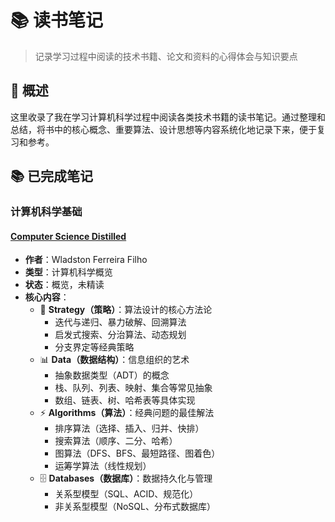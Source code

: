 # 📚 读书笔记

> 记录学习过程中阅读的技术书籍、论文和资料的心得体会与知识要点

## 📖 概述

这里收录了我在学习计算机科学过程中阅读各类技术书籍的读书笔记。通过整理和总结，将书中的核心概念、重要算法、设计思想等内容系统化地记录下来，便于复习和参考。


## 📚 已完成笔记

### 计算机科学基础

#### [Computer Science Distilled](ComputerScienceDistilled.md)
- **作者**：Wladston Ferreira Filho
- **类型**：计算机科学概览
- **状态**：概览，未精读
- **核心内容**：
  - 🎯 **Strategy（策略）**：算法设计的核心方法论
    - 迭代与递归、暴力破解、回溯算法
    - 启发式搜索、分治算法、动态规划
    - 分支界定等经典策略
  - 📊 **Data（数据结构）**：信息组织的艺术
    - 抽象数据类型（ADT）的概念
    - 栈、队列、列表、映射、集合等常见抽象
    - 数组、链表、树、哈希表等具体实现
  - ⚡ **Algorithms（算法）**：经典问题的最佳解法
    - 排序算法（选择、插入、归并、快排）
    - 搜索算法（顺序、二分、哈希）
    - 图算法（DFS、BFS、最短路径、图着色）
    - 运筹学算法（线性规划）
  - 🗄️ **Databases（数据库）**：数据持久化与管理
    - 关系型模型（SQL、ACID、规范化）
    - 非关系型模型（NoSQL、分布式数据库）


